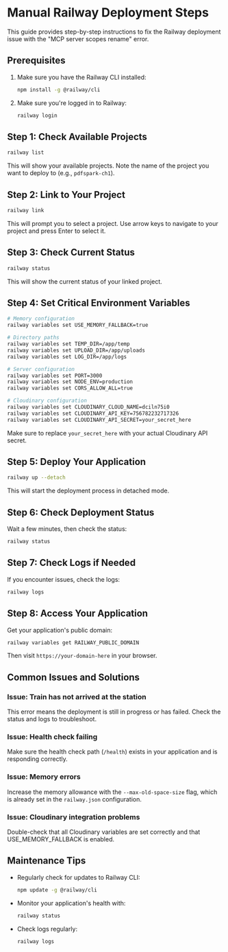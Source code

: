 # Manual Railway Deployment Steps

This guide provides step-by-step instructions to fix the Railway deployment issue with the "MCP server scopes rename" error.

## Prerequisites

1. Make sure you have the Railway CLI installed:
   ```bash
   npm install -g @railway/cli
   ```

2. Make sure you're logged in to Railway:
   ```bash
   railway login
   ```

## Step 1: Check Available Projects

```bash
railway list
```

This will show your available projects. Note the name of the project you want to deploy to (e.g., `pdfspark-ch1`).

## Step 2: Link to Your Project

```bash
railway link
```

This will prompt you to select a project. Use arrow keys to navigate to your project and press Enter to select it.

## Step 3: Check Current Status

```bash
railway status
```

This will show the current status of your linked project.

## Step 4: Set Critical Environment Variables

```bash
# Memory configuration
railway variables set USE_MEMORY_FALLBACK=true

# Directory paths
railway variables set TEMP_DIR=/app/temp
railway variables set UPLOAD_DIR=/app/uploads
railway variables set LOG_DIR=/app/logs

# Server configuration
railway variables set PORT=3000
railway variables set NODE_ENV=production
railway variables set CORS_ALLOW_ALL=true

# Cloudinary configuration
railway variables set CLOUDINARY_CLOUD_NAME=dciln75i0
railway variables set CLOUDINARY_API_KEY=756782232717326
railway variables set CLOUDINARY_API_SECRET=your_secret_here
```

Make sure to replace `your_secret_here` with your actual Cloudinary API secret.

## Step 5: Deploy Your Application

```bash
railway up --detach
```

This will start the deployment process in detached mode.

## Step 6: Check Deployment Status

Wait a few minutes, then check the status:

```bash
railway status
```

## Step 7: Check Logs if Needed

If you encounter issues, check the logs:

```bash
railway logs
```

## Step 8: Access Your Application

Get your application's public domain:

```bash
railway variables get RAILWAY_PUBLIC_DOMAIN
```

Then visit `https://your-domain-here` in your browser.

## Common Issues and Solutions

### Issue: Train has not arrived at the station

This error means the deployment is still in progress or has failed. Check the status and logs to troubleshoot.

### Issue: Health check failing

Make sure the health check path (`/health`) exists in your application and is responding correctly.

### Issue: Memory errors

Increase the memory allowance with the `--max-old-space-size` flag, which is already set in the `railway.json` configuration.

### Issue: Cloudinary integration problems

Double-check that all Cloudinary variables are set correctly and that USE_MEMORY_FALLBACK is enabled.

## Maintenance Tips

- Regularly check for updates to Railway CLI:
  ```bash
  npm update -g @railway/cli
  ```

- Monitor your application's health with:
  ```bash
  railway status
  ```

- Check logs regularly:
  ```bash
  railway logs
  ```